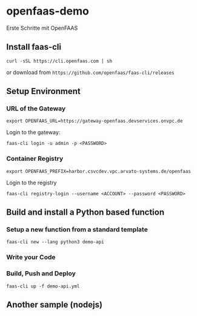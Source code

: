 # openfaas-demo

Erste Schritte mit OpenFAAS

## Install faas-cli 
```
curl -sSL https://cli.openfaas.com | sh
```
or download from `https://github.com/openfaas/faas-cli/releases`

## Setup Environment

### URL of the Gateway

```
export OPENFAAS_URL=https://gateway-openfaas.devservices.onvpc.de
```

Login to the gateway:

```
faas-cli login -u admin -p <PASSWORD>
```

### Container Registry
```
export OPENFAAS_PREFIX=harbor.csvcdev.vpc.arvato-systems.de/openfaas
```

Login to the registry

```
faas-cli registry-login --username <ACCOUNT> --password <PASSWORD>
```

## Build and install a Python based function

### Setup a new function from a standard template
```
faas-cli new --lang python3 demo-api
```

### Write your Code

### Build, Push and Deploy
```
faas-cli up -f demo-api.yml
```

## Another sample (nodejs)